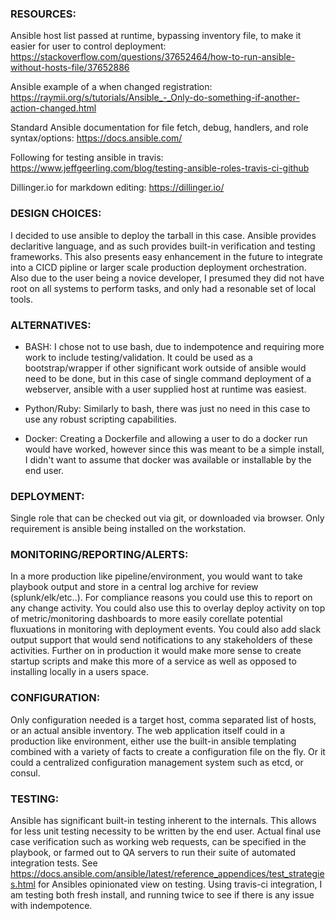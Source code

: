 ### RESOURCES:

Ansible host list passed at runtime, bypassing inventory file, to make it easier for user to control deployment:
https://stackoverflow.com/questions/37652464/how-to-run-ansible-without-hosts-file/37652886

Ansible example of a when changed registration:
https://raymii.org/s/tutorials/Ansible_-_Only-do-something-if-another-action-changed.html

Standard Ansible documentation for file fetch, debug, handlers, and role syntax/options:
https://docs.ansible.com/

Following for testing ansible in travis:
https://www.jeffgeerling.com/blog/testing-ansible-roles-travis-ci-github

Dillinger.io for markdown editing:
https://dillinger.io/

### DESIGN CHOICES:

I decided to use ansible to deploy the tarball in this case.  Ansible provides declaritive language, and as such provides built-in verification and testing frameworks. This also presents easy enhancement in the future to integrate into a CICD pipline or larger scale production deployment orchestration. Also due to the user being a novice developer, I presumed they did not have root on all systems to perform tasks, and only had a resonable set of local tools.

### ALTERNATIVES:

- BASH:  I chose not to use bash, due to indempotence and requiring more work to include testing/validation.  It could be used as a bootstrap/wrapper if other significant work outside of ansible would need to be done, but in this case of single command deployment of a webserver, ansible with a user supplied host at runtime was easiest.

- Python/Ruby:  Similarly to bash, there was just no need in this case to use any robust scripting capabilities.

- Docker: Creating a Dockerfile and allowing a user to do a docker run would have worked, however since this was meant to be a simple install, I didn't want to assume that docker was available or installable by the end user.

### DEPLOYMENT: 
Single role that can be checked out via git, or downloaded via browser.  Only requirement is ansible being installed on the workstation.

### MONITORING/REPORTING/ALERTS: 
In a more production like pipeline/environment, you would want to take playbook output and store in a central log archive for review (splunk/elk/etc..).  For compliance reasons you could use this to report on any change activity.  You could also use this to overlay deploy activity on top of metric/monitoring dashboards to more easily corellate potential fluxuations in monitoring with deployment events.  You could also add slack output support that would send notifications to any stakeholders of these activities. Further on in production it would make more sense to create startup scripts and make this more of a service as well as opposed to installing locally in a users space.

### CONFIGURATION:  
Only configuration needed is a target host, comma separated list of hosts, or an actual ansible inventory.  The web application itself could in a production like environment, either use the built-in ansible templating combined with a variety of facts to create a configuration file on the fly.  Or it could a centralized configuration management system such as etcd, or consul.

### TESTING: 
Ansible has significant built-in testing inherent to the internals. This allows for less unit testing necessity to be written by the end user.  Actual final use case verification such as working web requests, can be specified in the playbook, or farmed out to QA servers to run their suite of automated integration tests.  See https://docs.ansible.com/ansible/latest/reference_appendices/test_strategies.html for Ansibles opinionated view on testing. Using travis-ci integration, I am testing both fresh install, and running twice to see if there is any issue with indempotence.


